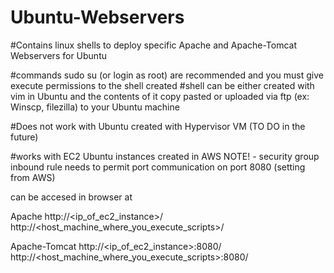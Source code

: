 # Ubuntu-Webservers
#Contains linux shells to deploy specific Apache and Apache-Tomcat Webservers for Ubuntu

#commands sudo su (or login as root) are recommended and you must give execute permissions to the shell created
#shell can be either created with vim in Ubuntu and the contents of it copy pasted or uploaded via ftp (ex: Winscp, filezilla) to your Ubuntu machine

#Does not work with Ubuntu created with Hypervisor VM (TO DO in the future)

#works with EC2 Ubuntu instances created in AWS
NOTE! - security group inbound rule needs to permit port communication on port 8080 (setting from AWS)

can be accesed in browser at 

Apache
http://<ip_of_ec2_instance>/
http://<host_machine_where_you_execute_scripts>/

Apache-Tomcat
http://<ip_of_ec2_instance>:8080/
http://<host_machine_where_you_execute_scripts>:8080/
